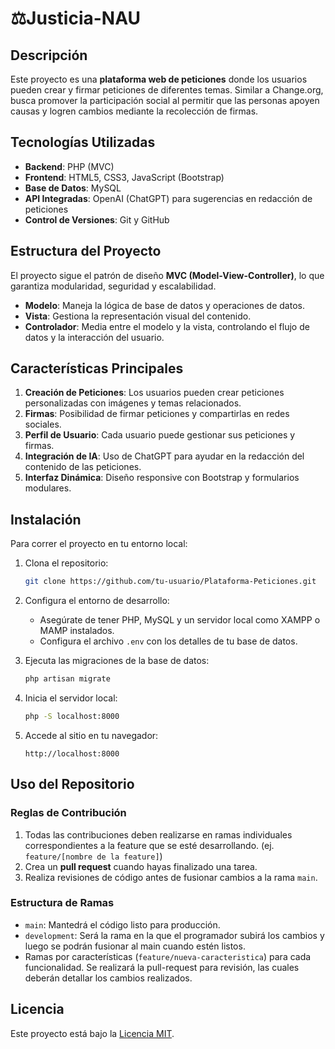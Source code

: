 # ⚖️Justicia-NAU

## Descripción
Este proyecto es una **plataforma web de peticiones** donde los usuarios pueden crear y firmar peticiones de diferentes temas. Similar a Change.org, busca promover la participación social al permitir que las personas apoyen causas y logren cambios mediante la recolección de firmas.

## Tecnologías Utilizadas
- **Backend**: PHP (MVC)
- **Frontend**: HTML5, CSS3, JavaScript (Bootstrap)
- **Base de Datos**: MySQL
- **API Integradas**: OpenAI (ChatGPT) para sugerencias en redacción de peticiones
- **Control de Versiones**: Git y GitHub

## Estructura del Proyecto
El proyecto sigue el patrón de diseño **MVC (Model-View-Controller)**, lo que garantiza modularidad, seguridad y escalabilidad.

- **Modelo**: Maneja la lógica de base de datos y operaciones de datos.
- **Vista**: Gestiona la representación visual del contenido.
- **Controlador**: Media entre el modelo y la vista, controlando el flujo de datos y la interacción del usuario.

## Características Principales
1. **Creación de Peticiones**: Los usuarios pueden crear peticiones personalizadas con imágenes y temas relacionados.
2. **Firmas**: Posibilidad de firmar peticiones y compartirlas en redes sociales.
3. **Perfil de Usuario**: Cada usuario puede gestionar sus peticiones y firmas.
4. **Integración de IA**: Uso de ChatGPT para ayudar en la redacción del contenido de las peticiones.
5. **Interfaz Dinámica**: Diseño responsive con Bootstrap y formularios modulares.

## Instalación
Para correr el proyecto en tu entorno local:

1. Clona el repositorio:
    ```bash
    git clone https://github.com/tu-usuario/Plataforma-Peticiones.git
    ```
2. Configura el entorno de desarrollo:
    - Asegúrate de tener PHP, MySQL y un servidor local como XAMPP o MAMP instalados.
    - Configura el archivo `.env` con los detalles de tu base de datos.

3. Ejecuta las migraciones de la base de datos:
    ```bash
    php artisan migrate
    ```

4. Inicia el servidor local:
    ```bash
    php -S localhost:8000
    ```

5. Accede al sitio en tu navegador:
    ```
    http://localhost:8000
    ```

## Uso del Repositorio
### Reglas de Contribución
1. Todas las contribuciones deben realizarse en ramas individuales correspondientes a la feature que se esté desarrollando. (ej. `feature/[nombre de la feature]`)
2. Crea un **pull request** cuando hayas finalizado una tarea.
3. Realiza revisiones de código antes de fusionar cambios a la rama `main`.

### Estructura de Ramas
- `main`: Mantedrá el código listo para producción.
- `development`: Será la rama en la que el programador subirá los cambios y luego se podrán fusionar al main cuando estén listos.
- Ramas por características (`feature/nueva-caracteristica`) para cada funcionalidad. Se realizará la pull-request para revisión, las cuales deberán detallar los cambios realizados.

## Licencia
Este proyecto está bajo la [Licencia MIT](LICENSE).
